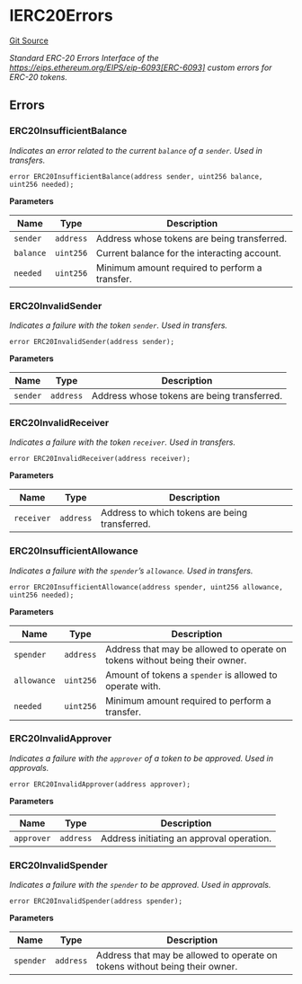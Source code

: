# IERC20Errors
[Git Source](https://github.com/KBryan/PFP3eInteractive/blob/9ca4333e3a12a1ceff0ce5cf0bec5d44ba67c678/src/PFPTokenFlattened.sol)

*Standard ERC-20 Errors
Interface of the https://eips.ethereum.org/EIPS/eip-6093[ERC-6093] custom errors for ERC-20 tokens.*


## Errors
### ERC20InsufficientBalance
*Indicates an error related to the current `balance` of a `sender`. Used in transfers.*


```solidity
error ERC20InsufficientBalance(address sender, uint256 balance, uint256 needed);
```

**Parameters**

|Name|Type|Description|
|----|----|-----------|
|`sender`|`address`|Address whose tokens are being transferred.|
|`balance`|`uint256`|Current balance for the interacting account.|
|`needed`|`uint256`|Minimum amount required to perform a transfer.|

### ERC20InvalidSender
*Indicates a failure with the token `sender`. Used in transfers.*


```solidity
error ERC20InvalidSender(address sender);
```

**Parameters**

|Name|Type|Description|
|----|----|-----------|
|`sender`|`address`|Address whose tokens are being transferred.|

### ERC20InvalidReceiver
*Indicates a failure with the token `receiver`. Used in transfers.*


```solidity
error ERC20InvalidReceiver(address receiver);
```

**Parameters**

|Name|Type|Description|
|----|----|-----------|
|`receiver`|`address`|Address to which tokens are being transferred.|

### ERC20InsufficientAllowance
*Indicates a failure with the `spender`’s `allowance`. Used in transfers.*


```solidity
error ERC20InsufficientAllowance(address spender, uint256 allowance, uint256 needed);
```

**Parameters**

|Name|Type|Description|
|----|----|-----------|
|`spender`|`address`|Address that may be allowed to operate on tokens without being their owner.|
|`allowance`|`uint256`|Amount of tokens a `spender` is allowed to operate with.|
|`needed`|`uint256`|Minimum amount required to perform a transfer.|

### ERC20InvalidApprover
*Indicates a failure with the `approver` of a token to be approved. Used in approvals.*


```solidity
error ERC20InvalidApprover(address approver);
```

**Parameters**

|Name|Type|Description|
|----|----|-----------|
|`approver`|`address`|Address initiating an approval operation.|

### ERC20InvalidSpender
*Indicates a failure with the `spender` to be approved. Used in approvals.*


```solidity
error ERC20InvalidSpender(address spender);
```

**Parameters**

|Name|Type|Description|
|----|----|-----------|
|`spender`|`address`|Address that may be allowed to operate on tokens without being their owner.|

